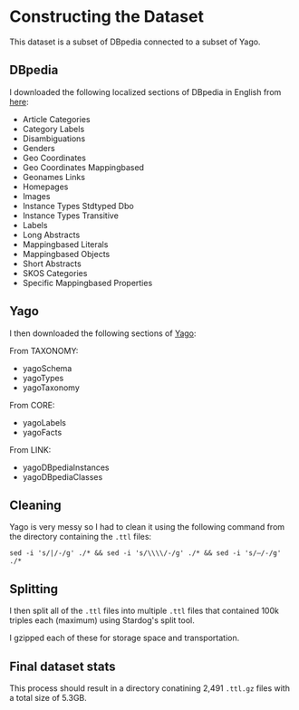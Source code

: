 # Constructing the Dataset

This dataset is a subset of DBpedia connected to a subset of Yago.

## DBpedia

I downloaded the following localized sections of DBpedia in English from [here](https://wiki.dbpedia.org/downloads-2016-10):

- Article Categories
- Category Labels
- Disambiguations
- Genders
- Geo Coordinates
- Geo Coordinates Mappingbased
- Geonames Links
- Homepages
- Images
- Instance Types Stdtyped Dbo
- Instance Types Transitive
- Labels
- Long Abstracts
- Mappingbased Literals
- Mappingbased Objects
- Short Abstracts
- SKOS Categories
- Specific Mappingbased Properties

## Yago

I then downloaded the following sections of [Yago](https://www.mpi-inf.mpg.de/departments/databases-and-information-systems/research/yago-naga/yago/downloads/):

From TAXONOMY:
- yagoSchema
- yagoTypes
- yagoTaxonomy

From CORE:
- yagoLabels
- yagoFacts

From LINK:
- yagoDBpediaInstances
- yagoDBpediaClasses

## Cleaning

Yago is very messy so I had to clean it using the following command from the directory containing the `.ttl` files:

``` sed -i 's/|/-/g' ./* && sed -i 's/\\\\/-/g' ./* && sed -i 's/–/-/g' ./* ```

## Splitting

I then split all of the `.ttl` files into multiple `.ttl` files that contained 100k triples each (maximum) using Stardog's split tool.

I gzipped each of these for storage space and transportation.

## Final dataset stats

This process should result in a directory conatining 2,491 `.ttl.gz` files with a total size of 5.3GB.